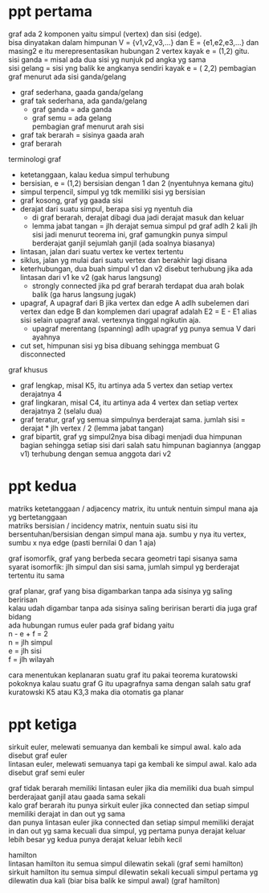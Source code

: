 # ppt pertama

graf ada 2 komponen yaitu simpul (vertex) dan sisi (edge).  
bisa dinyatakan dalam himpunan V = {v1,v2,v3,...} dan E = {e1,e2,e3,...} dan masing2 e itu merepresentasikan hubungan 2 vertex kayak e = (1,2) gitu.  
sisi ganda = misal ada dua sisi yg nunjuk pd angka yg sama  
sisi gelang = sisi yng balik ke angkanya sendiri kayak e = (  2,2) 
pembagian graf menurut ada sisi ganda/gelang
- graf sederhana, gaada ganda/gelang  
- graf tak sederhana, ada ganda/gelang  
    - graf ganda = ada ganda  
    - graf semu = ada gelang  
pembagian graf menurut arah sisi
- graf tak berarah = sisinya gaada arah  
- graf berarah  

terminologi graf
- ketetanggaan, kalau kedua simpul terhubung
- bersisian, e = (1,2) bersisian dengan 1 dan 2 (nyentuhnya kemana gitu)
- simpul terpencil, simpul yg tdk memiliki sisi yg bersisian
- graf kosong, graf yg gaada sisi
- derajat dari suatu simpul, berapa sisi yg nyentuh dia 
    - di graf berarah, derajat dibagi dua jadi derajat masuk dan keluar
    - lemma jabat tangan = jlh derajat semua simpul pd graf adlh 2 kali jlh sisi
    jadi menurut teorema ini, graf gamungkin punya simpul berderajat ganjil sejumlah ganjil (ada soalnya biasanya)
- lintasan, jalan dari suatu vertex ke vertex tertentu
- siklus, jalan yg mulai dari suatu vertex dan berakhir lagi disana
- keterhubungan, dua buah simpul v1 dan v2 disebut terhubung jika ada lintasan dari v1 ke v2 (gak harus langsung)
    - strongly connected jika pd graf berarah terdapat dua arah bolak balik (ga harus langsung jugak)
- upagraf, A upagraf dari B jika vertex dan edge A adlh subelemen dari vertex dan edge B dan komplemen dari upagraf adalah E2 = E - E1 alias sisi selain upagraf awal. vertexnya tinggal ngikutin aja.
    - upagraf merentang (spanning) adlh upagraf yg punya semua V dari ayahnya
- cut set, himpunan sisi yg bisa dibuang sehingga membuat G disconnected

graf khusus
- graf lengkap, misal K5, itu artinya ada 5 vertex dan setiap vertex derajatnya 4
- graf lingkaran, misal C4, itu artinya ada 4 vertex dan setiap vertex derajatnya 2 (selalu dua)
- graf teratur, graf yg semua simpulnya berderajat sama. jumlah sisi = derajat * jlh vertex / 2 (lemma jabat tangan)
- graf bipartit, graf yg simpul2nya bisa dibagi menjadi dua himpunan bagian sehingga setiap sisi dari salah satu himpunan bagiannya (anggap v1) terhubung dengan semua anggota dari v2

# ppt kedua

matriks ketetanggaan / adjacency matrix, itu untuk nentuin simpul mana aja yg bertetanggaan  
matriks bersisian / incidency matrix, nentuin suatu sisi itu bersentuhan/bersisian dengan simpul mana aja. sumbu y nya itu vertex, sumbu x nya edge (pasti bernilai 0 dan 1 aja)  

graf isomorfik, graf yang berbeda secara geometri tapi sisanya sama  
syarat isomorfik: jlh simpul dan sisi sama, jumlah simpul yg berderajat tertentu itu sama  

graf planar, graf yang bisa digambarkan tanpa ada sisinya yg saling beririsan  
kalau udah digambar tanpa ada sisinya saling beririsan berarti dia juga graf bidang  
ada hubungan rumus euler pada graf bidang yaitu  
n - e + f = 2  
n = jlh simpul  
e = jlh sisi  
f = jlh wilayah  

cara menentukan keplanaran suatu graf itu pakai teorema kuratowski  
pokoknya kalau suatu graf G itu upagrafnya sama dengan salah satu graf kuratowski K5 atau K3,3 maka dia otomatis ga planar  

# ppt ketiga

sirkuit euler, melewati semuanya dan kembali ke simpul awal. kalo ada disebut graf euler  
lintasan euler, melewati semuanya tapi ga kembali ke simpul awal. kalo ada disebut graf semi euler  

graf tidak berarah memiliki lintasan euler jika dia memiliki dua buah simpul berderajaat ganjil atau gaada sama sekali  
kalo graf berarah itu punya sirkuit euler jika connected dan setiap simpul memiliki derajat in dan out yg sama  
dan punya lintasan euler jika connected dan setiap simpul memiliki derajat in dan out yg sama kecuali dua simpul, yg pertama punya derajat keluar lebih besar yg kedua punya derajat keluar lebih kecil  

hamilton  
lintasan hamilton itu semua simpul dilewatin sekali (graf semi hamilton)  
sirkuit hamilton itu semua simpul dilewatin sekali kecuali simpul pertama yg dilewatin dua kali (biar bisa balik ke simpul awal) (graf hamilton)  
